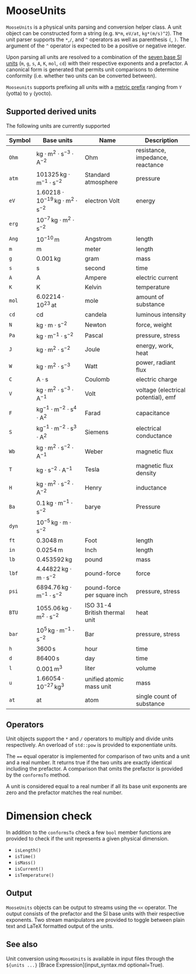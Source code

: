 # MooseUnits

`MooseUnits` is a physical units parsing and conversion helper class.
A unit object can be constructed form a string (e.g. `N*m`, `eV/at`, `kg*(m/s)^2`).
The unit parser supports the `*`,`/`, and `^` operators as well as parenthesis `(`, `)`.
The argument of the `^` operator is expected to be a positive or negative integer.

Upon parsing all units are resolved to a combination of the
[seven base SI units](https://en.wikipedia.org/wiki/SI_base_unit) (`m`, `g`,
`s`, `A`, `K`, `mol`, `cd`) with their respective exponents and a prefactor. A
canonical form is generated that permits unit comparisons to determine
conformity (i.e. whether two units can be converted between).

`Mooseunits` supports prefixing all units with a
[metric prefix](https://en.wikipedia.org/wiki/Metric_prefix) ranging from `Y` (yotta)
to `y` (yocto).

## Supported derived units

The following units are currently supported

| Symbol | Base units | Name | Description |
| - | - | - | - |
| `Ohm` | $\text{kg}\cdot \text{m}^{2}\cdot \text{s}^{-3}\cdot \text{A}^{-2}$ | Ohm | resistance, impedance, reactance|
| `atm` | $101325\, \text{kg}\cdot \text{m}^{-1}\cdot \text{s}^{-2}$ | Standard atmosphere | pressure |
| `eV` | $1.60218\cdot10^{-19}\, \text{kg}\cdot \text{m}^{2}\cdot \text{s}^{-2}$ | electron Volt | energy |
| `erg` | $10^{-7}\, \text{kg}\cdot \text{m}^{2}\cdot \text{s}^{-2}$ | | |
| `Ang` | $10^{-10}\, \text{m}$ | Angstrom | length |
| `m` | $\text{m}$ | meter | length |
| `g` | $0.001\, \text{kg}$ | gram | mass |
| `s` | $\text{s}$ | second | time |
| `A` | $\text{A}$ | Ampere | electric current |
| `K` | $\text{K}$ | Kelvin | temperature |
| `mol` | $6.02214\cdot10^{23}\, \text{at}$ | mole | amount of substance|
| `cd` | $\text{cd}$ | candela | luminous intensity |
| `N` | $\text{kg}\cdot \text{m}\cdot \text{s}^{-2}$ | Newton | force, weight |
| `Pa` | $\text{kg}\cdot \text{m}^{-1}\cdot \text{s}^{-2}$ | Pascal | pressure, stress |
| `J` | $\text{kg}\cdot \text{m}^{2}\cdot \text{s}^{-2}$ | Joule | energy, work, heat |
| `W` | $\text{kg}\cdot \text{m}^{2}\cdot \text{s}^{-3}$ | Watt | power, radiant flux |
| `C` | $\text{A}\cdot \text{s}$ | Coulomb | electric charge |
| `V` | $\text{kg}\cdot \text{m}^{2}\cdot \text{s}^{-3}\cdot \text{A}^{-1}$ | Volt | voltage (electrical potential), emf |
| `F` | $\text{kg}^{-1}\cdot \text{m}^{-2}\cdot \text{s}^{4}\cdot \text{A}^{2}$ | Farad | capacitance |
| `S` | $\text{kg}^{-1}\cdot \text{m}^{-2}\cdot \text{s}^{3}\cdot \text{A}^{2}$ | Siemens | electrical conductance |
| `Wb` | $\text{kg}\cdot \text{m}^{2}\cdot \text{s}^{-2}\cdot \text{A}^{-1}$ | Weber | magnetic flux|
| `T` | $\text{kg}\cdot \text{s}^{-2}\cdot \text{A}^{-1}$ | Tesla | magnetic flux density |
| `H` | $\text{kg}\cdot \text{m}^{2}\cdot \text{s}^{-2}\cdot \text{A}^{-2}$ | Henry | inductance |
| `Ba` | $0.1\, \text{kg}\cdot \text{m}^{-1}\cdot \text{s}^{-2}$ | barye | Pressure |
| `dyn` | $10^{-5}\, \text{kg}\cdot \text{m}\cdot \text{s}^{-2}$ | | |
| `ft` | $0.3048\, \text{m}$ | Foot | length |
| `in` | $0.0254\, \text{m}$ | Inch | length |
| `lb` | $0.453592\, \text{kg}$ | pound  | mass |
| `lbf` | $4.44822\, \text{kg}\cdot \text{m}\cdot \text{s}^{-2}$ | pound-force | force |
| `psi` | $6894.76\, \text{kg}\cdot \text{m}^{-1}\cdot \text{s}^{-2}$ | pound-force per square inch | pressure, stress |
| `BTU` | $1055.06\, \text{kg}\cdot \text{m}^{2}\cdot \text{s}^{-2}$ | ISO 31-4 British thermal unit | heat |
| `bar` | $10^5\, \text{kg}\cdot \text{m}^{-1}\cdot \text{s}^{-2}$ | Bar | pressure, stress |
| `h` | $3600\, \text{s}$ | hour | time |
| `d` | $86400\, \text{s}$ | day | time |
| `l` | $0.001\, \text{m}^{3}$ | liter | volume |
| `u` | $1.66054\cdot10^{-27}\, \text{kg}^{3}$ | unified atomic mass unit | mass |
| `at` | $\text{at}$ | atom | single count of substance |

## Operators

Unit objects support the `*` and `/` operators to multiply and divide units
respectively. An overload of `std::pow` is provided to exponentiate units.

The `==` equal operator is implemented for comparison of two units and a unit
and a real number. It returns true if the two units are exactly identical
including the prefactor. A comparison that omits the prefactor is provided by
the `conformsTo` method.

A unit is considered equal to a real number if all its base
unit exponents are zero and the prefactor matches the real number.

# Dimension check

In addition to the `conformsTo` check a few `bool` member functions are provided
to check if the unit represents a given physical dimension.

- `isLength()`
- `isTime()`
- `isMass()`
- `isCurrent()`
- `isTemperature()`

## Output

`MooseUnits` objects can be output to streams using the `<<` operator. The output
consists of the prefactor and the SI base units with their respective exponents. Two
stream manipulators are provided to toggle between plain text and LaTeX formatted
output of the units.

## See also

Unit conversion using `MooseUnits` is available in input files through the
`${units ...}` [Brace Expression](input_syntax.md optional=True).
